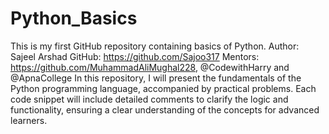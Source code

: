 # Python_Basics
This is my first GitHub repository containing basics of Python.
Author: Sajeel Arshad 
GitHub: https://github.com/Sajoo317
Mentors: https://github.com/MuhammadAliMughal228, @CodewithHarry and @ApnaCollege
In this repository, I will present the fundamentals of the Python programming language, accompanied by practical problems. Each code snippet will include detailed comments to clarify the logic and functionality, ensuring a clear understanding of the concepts for advanced learners.

